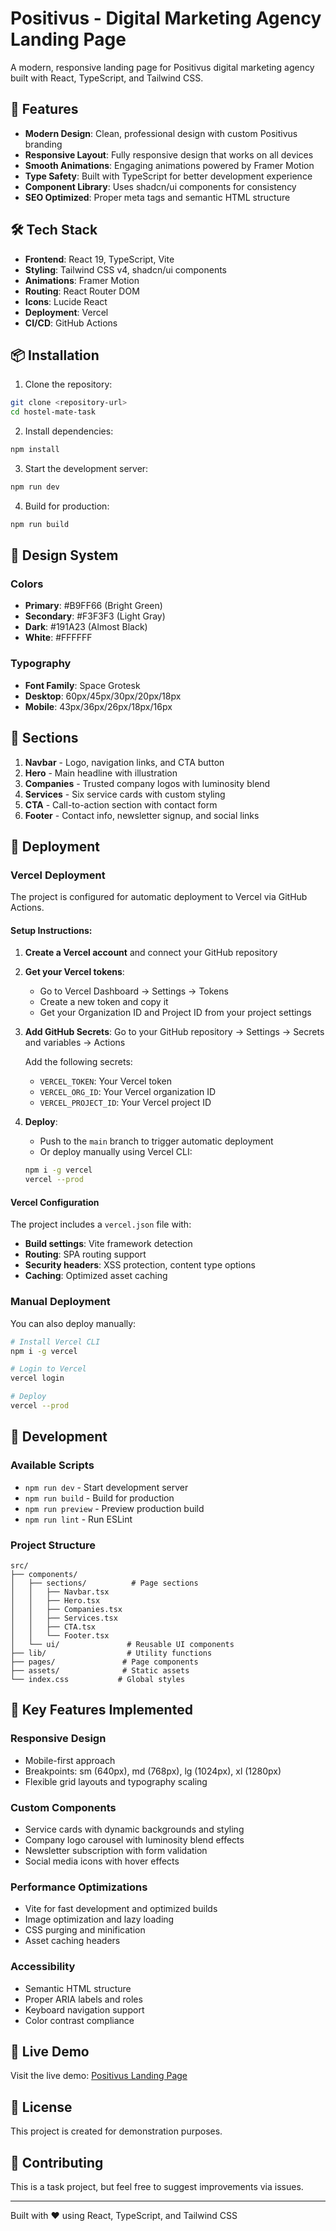 # Positivus - Digital Marketing Agency Landing Page

A modern, responsive landing page for Positivus digital marketing agency built with React, TypeScript, and Tailwind CSS.

## 🚀 Features

- **Modern Design**: Clean, professional design with custom Positivus branding
- **Responsive Layout**: Fully responsive design that works on all devices
- **Smooth Animations**: Engaging animations powered by Framer Motion
- **Type Safety**: Built with TypeScript for better development experience
- **Component Library**: Uses shadcn/ui components for consistency
- **SEO Optimized**: Proper meta tags and semantic HTML structure

## 🛠️ Tech Stack

- **Frontend**: React 19, TypeScript, Vite
- **Styling**: Tailwind CSS v4, shadcn/ui components
- **Animations**: Framer Motion
- **Routing**: React Router DOM
- **Icons**: Lucide React
- **Deployment**: Vercel
- **CI/CD**: GitHub Actions

## 📦 Installation

1. Clone the repository:

```bash
git clone <repository-url>
cd hostel-mate-task
```

2. Install dependencies:

```bash
npm install
```

3. Start the development server:

```bash
npm run dev
```

4. Build for production:

```bash
npm run build
```

## 🎨 Design System

### Colors

- **Primary**: #B9FF66 (Bright Green)
- **Secondary**: #F3F3F3 (Light Gray)
- **Dark**: #191A23 (Almost Black)
- **White**: #FFFFFF

### Typography

- **Font Family**: Space Grotesk
- **Desktop**: 60px/45px/30px/20px/18px
- **Mobile**: 43px/36px/26px/18px/16px

## 📱 Sections

1. **Navbar** - Logo, navigation links, and CTA button
2. **Hero** - Main headline with illustration
3. **Companies** - Trusted company logos with luminosity blend
4. **Services** - Six service cards with custom styling
5. **CTA** - Call-to-action section with contact form
6. **Footer** - Contact info, newsletter signup, and social links

## 🚀 Deployment

### Vercel Deployment

The project is configured for automatic deployment to Vercel via GitHub Actions.

#### Setup Instructions:

1. **Create a Vercel account** and connect your GitHub repository
2. **Get your Vercel tokens**:

   - Go to Vercel Dashboard → Settings → Tokens
   - Create a new token and copy it
   - Get your Organization ID and Project ID from your project settings

3. **Add GitHub Secrets**:
   Go to your GitHub repository → Settings → Secrets and variables → Actions

   Add the following secrets:

   - `VERCEL_TOKEN`: Your Vercel token
   - `VERCEL_ORG_ID`: Your Vercel organization ID
   - `VERCEL_PROJECT_ID`: Your Vercel project ID

4. **Deploy**:
   - Push to the `main` branch to trigger automatic deployment
   - Or deploy manually using Vercel CLI:
   ```bash
   npm i -g vercel
   vercel --prod
   ```

#### Vercel Configuration

The project includes a `vercel.json` file with:

- **Build settings**: Vite framework detection
- **Routing**: SPA routing support
- **Security headers**: XSS protection, content type options
- **Caching**: Optimized asset caching

### Manual Deployment

You can also deploy manually:

```bash
# Install Vercel CLI
npm i -g vercel

# Login to Vercel
vercel login

# Deploy
vercel --prod
```

## 🔧 Development

### Available Scripts

- `npm run dev` - Start development server
- `npm run build` - Build for production
- `npm run preview` - Preview production build
- `npm run lint` - Run ESLint

### Project Structure

```
src/
├── components/
│   ├── sections/          # Page sections
│   │   ├── Navbar.tsx
│   │   ├── Hero.tsx
│   │   ├── Companies.tsx
│   │   ├── Services.tsx
│   │   ├── CTA.tsx
│   │   └── Footer.tsx
│   └── ui/               # Reusable UI components
├── lib/                  # Utility functions
├── pages/               # Page components
├── assets/              # Static assets
└── index.css           # Global styles
```

## 🎯 Key Features Implemented

### Responsive Design

- Mobile-first approach
- Breakpoints: sm (640px), md (768px), lg (1024px), xl (1280px)
- Flexible grid layouts and typography scaling

### Custom Components

- Service cards with dynamic backgrounds and styling
- Company logo carousel with luminosity blend effects
- Newsletter subscription with form validation
- Social media icons with hover effects

### Performance Optimizations

- Vite for fast development and optimized builds
- Image optimization and lazy loading
- CSS purging and minification
- Asset caching headers

### Accessibility

- Semantic HTML structure
- Proper ARIA labels and roles
- Keyboard navigation support
- Color contrast compliance

## 🌟 Live Demo

Visit the live demo: [Positivus Landing Page](https://hostel-mate-task.vercel.app)

## 📄 License

This project is created for demonstration purposes.

## 🤝 Contributing

This is a task project, but feel free to suggest improvements via issues.

---

Built with ❤️ using React, TypeScript, and Tailwind CSS
